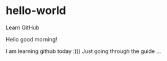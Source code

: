 # hello-world
Learn GitHub

Hello good morning! 

I am learning github today :))) 
Just going through the guide ...
